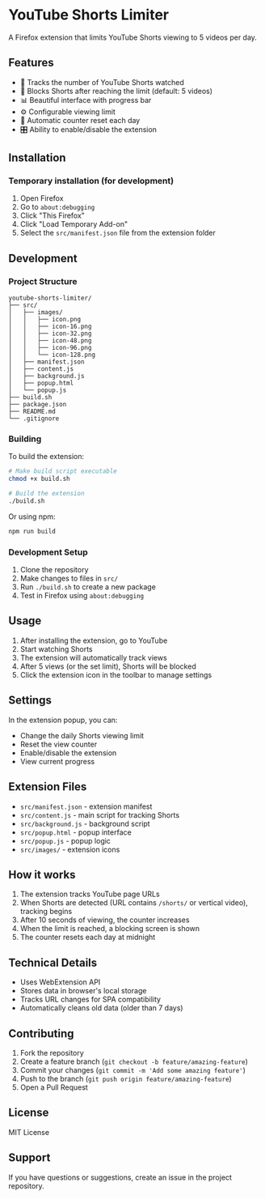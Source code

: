 # YouTube Shorts Limiter

A Firefox extension that limits YouTube Shorts viewing to 5 videos per day.

## Features

- 🎯 Tracks the number of YouTube Shorts watched
- 🚫 Blocks Shorts after reaching the limit (default: 5 videos)
- 📊 Beautiful interface with progress bar
- ⚙️ Configurable viewing limit
- 🔄 Automatic counter reset each day
- 🎛️ Ability to enable/disable the extension

## Installation

### Temporary installation (for development)

1. Open Firefox
2. Go to `about:debugging`
3. Click "This Firefox"
4. Click "Load Temporary Add-on"
5. Select the `src/manifest.json` file from the extension folder

## Development

### Project Structure

```
youtube-shorts-limiter/
├── src/
│   ├── images/
│   │   ├── icon.png
│   │   ├── icon-16.png
│   │   ├── icon-32.png
│   │   ├── icon-48.png
│   │   ├── icon-96.png
│   │   └── icon-128.png
│   ├── manifest.json
│   ├── content.js
│   ├── background.js
│   ├── popup.html
│   └── popup.js
├── build.sh
├── package.json
├── README.md
└── .gitignore
```

### Building

To build the extension:

```bash
# Make build script executable
chmod +x build.sh

# Build the extension
./build.sh
```

Or using npm:

```bash
npm run build
```

### Development Setup

1. Clone the repository
2. Make changes to files in `src/`
3. Run `./build.sh` to create a new package
4. Test in Firefox using `about:debugging`

## Usage

1. After installing the extension, go to YouTube
2. Start watching Shorts
3. The extension will automatically track views
4. After 5 views (or the set limit), Shorts will be blocked
5. Click the extension icon in the toolbar to manage settings

## Settings

In the extension popup, you can:

- Change the daily Shorts viewing limit
- Reset the view counter
- Enable/disable the extension
- View current progress

## Extension Files

- `src/manifest.json` - extension manifest
- `src/content.js` - main script for tracking Shorts
- `src/background.js` - background script
- `src/popup.html` - popup interface
- `src/popup.js` - popup logic
- `src/images/` - extension icons

## How it works

1. The extension tracks YouTube page URLs
2. When Shorts are detected (URL contains `/shorts/` or vertical video),
   tracking begins
3. After 10 seconds of viewing, the counter increases
4. When the limit is reached, a blocking screen is shown
5. The counter resets each day at midnight

## Technical Details

- Uses WebExtension API
- Stores data in browser's local storage
- Tracks URL changes for SPA compatibility
- Automatically cleans old data (older than 7 days)

## Contributing

1. Fork the repository
2. Create a feature branch (`git checkout -b feature/amazing-feature`)
3. Commit your changes (`git commit -m 'Add some amazing feature'`)
4. Push to the branch (`git push origin feature/amazing-feature`)
5. Open a Pull Request

## License

MIT License

## Support

If you have questions or suggestions, create an issue in the project repository.
